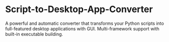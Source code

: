 # Script-to-Desktop-App-Converter
A powerful and automatic converter that transforms your Python scripts into full-featured desktop applications with GUI. Multi-framework support with built-in executable building.
